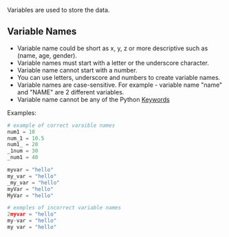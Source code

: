 Variables are used to store the data. 

## Variable Names
- Variable name could be short as x, y, z or more descriptive such as (name, age, gender).
- Variable names must start with a letter or the underscore character.
- Variable name cannot start with a number.
- You can use letters, underscore and numbers to create variable names.
- Variable names are case-sensitive. For example - variable name "name" and "NAME" are 2 different variables. 
- Variable name cannot be any of the Python [Keywords](https://www.w3schools.com/python/python_ref_keywords.asp)

Examples:

```python
# example of correct varaible names
num1 = 10
num_1 = 10.5
num1_ = 20
_1num = 30
_num1 = 40

myvar = "hello"
my_var = "hello"
_my_var = "hello"
myVar = "hello"
MyVar = "hello"

# exmples of incorrect variable names
2myvar = "hello"
my-var = "hello"
my var = "hello"
```
